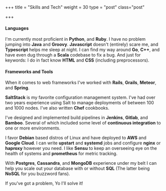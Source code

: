 +++
title = "Skills and Tech"
weight = 30
type = "post"
class="post"

+++

#### Languages

I'm currently most proficient in **Python**, and **Ruby**. I have no problem jumping into **Java** and **Groovy**. **Javascript** doesn't (entirely) scare me, and **Typescript** helps me sleep at night. I can find my way around **Go**, **C++**, and have even dug through a **Scala** codebase to fix a bug. And just for keywords: I do in fact know **HTML** and **CSS** (including preprocessors). 

#### Frameworks and Tools

When it comes to web frameworks I've worked with **Rails**, **Grails**, **Meteor**, and **Spring**. 

**SaltStack** is my favorite configuration management system. I've had over two years experience using Salt to manage deployments of between 100 and 1000 nodes. I've also written **Chef** cookbooks.
 
I've designed and implemented build pipelines in **Jenkins**, **Gitlab**, and **Bamboo**. Several of which included some level of **continuous integration** to one or more environments.

I favor **Debian** based distros of Linux and have deployed to **AWS** and **Google Cloud**. I can write **upstart** and **systemd** jobs and configure **nginx** or **haproxy** however you need. I like **Sensu** to keep an overseeing eye on the health of systems and **prometheus** for metric tracking.

With **Postgres**, **Cassandra**, and **MongoDB** experience under my belt I can help you scale out your database with or without **SQL** (The latter being **NoSQL** for you buzzword fans).

If you've got a problem, Yo I'll solve it!